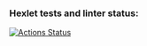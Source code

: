 ### Hexlet tests and linter status:
[![Actions Status](https://github.com/Irek81/layout-designer-project-lvl1/workflows/hexlet-check/badge.svg)](https://github.com/Irek81/layout-designer-project-lvl1/actions)